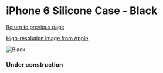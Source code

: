 # iPhone 6 Silicone Case - Black

[Return to previous page](/iphone_6)

[High-resolution image from Apple](https://store.storeimages.cdn-apple.com/8756/as-images.apple.com/is/MGQF2?wid=4500&hei=4500&fmt=png)

<div style="width: 384px"><img src="/everypreview/MGQF2.png" alt="Black"></div>

### Under construction
